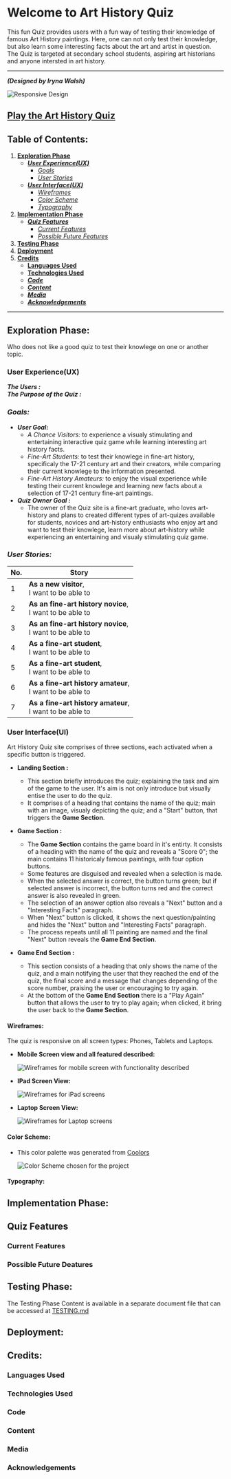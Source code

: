 # Welcome to Art History Quiz
This fun Quiz provides users with a fun way of testing their knowledge of famous Art History paintings. Here, one can not only test their knowledge, but also learn some interesting facts about the art and artist in question. The Quiz is targeted at secondary school students, aspiring art historians and anyone intersted in art history.

***

***(Designed by Iryna Walsh)***

![Responsive Design](docs/screenshots/responsive_design.jpg)
## [Play the Art History Quiz](https://kirynaw.github.io/art-history-quiz/)

## Table of Contents:
1. [**Exploration Phase**](#exploration-phase)
    * [***User Experience(UX)***](#user-experienceux)
      * [*Goals*](#goals)
      * [*User Stories*](#user-stories)
    * [***User Interface(UX)***](#user-interfaceui)
      * [*Wireframes*](#wireframes)
      * [*Color Scheme*](#color-scheme)
      * [*Typography*](#typography)
2. [**Implementation Phase**](#implementation-phase)
    * [***Quiz Features***](#quiz-features)
      * [*Current Features*](#current-features)
      * [*Possible Future Features*](#possible-future-deatures)
3. [**Testing Phase**](#testing-phase)
4. [**Deployment**](#deployment)
5. [**Credits**](#credits)
    * [**Languages Used**](#languages-used)
    * [**Technologies Used**](#tchnologies-used)
    * [***Code***](#code)
    * [***Content***](#content)
    * [***Media***](#media)
    * [***Acknowledgements***](#acknowledgements)

***

## **Exploration Phase:**
Who does not like a good quiz to test their knowlege on one or another topic. 
### **User Experience(UX)**
***The Users :***  
***The Purpose of the Quiz :*** 
### *Goals:*
- ***User Goal:***
  - *A Chance Visitors:* to experience a visualy stimulating and entertaining interactive quiz game while learning interesting art history facts.<br>
  - *Fine-Art Students:* to test their knowlege in fine-art history, specificaly the 17-21 century art and their creators, while comparing their current knowlege to the information presented.<br>
  - *Fine-Art History Amateurs:* to enjoy the visual experience while testing their current knowlege and learning new facts about a selection of 17-21 century fine-art paintings.
- ***Quiz Owner Goal :***
  - The owner of the Quiz site is a fine-art graduate, who loves art-history and plans to created different types of art-quizes available for students, novices and art-history enthusiasts who enjoy art and want to test their knowlege, learn more about art-history while experiencing an entertaining and visualy stimulating quiz game.
### *User Stories:*
  |No.|Story|
  |---|-----|
  |1|**As a new visitor**, <br> I want to be able to|
  |2|**As an fine-art history novice**, <br> I want to be able to|
  |3|**As an fine-art history novice**, <br> I want to be able to|
  |4|**As a fine-art student**, <br> I want to be able to|
  |5|**As a fine-art student**, <br> I want to be able to|
  |6|**As a fine-art history amateur**, <br> I want to be able to|
  |7|**As a fine-art history amateur**, <br> I want to be able to|

### **User Interface(UI)**
Art History Quiz site comprises of three sections, each activated when a specific button is triggered.

- **Landing Section :**
  - This section briefly introduces the quiz; explaining the task and aim of the game to the user. It's aim is not only introduce but visually entise the user to do the quiz.
  - It comprises of a heading that contains the name of the quiz; main with an image, visualy depicting the quiz; and a "Start" button, that triggers the **Game Section**.

- **Game Section :**
  - The **Game Section** contains the game board in it's entirty. It consists of a heading with the name of the quiz and reveals a "Score 0"; the main contains 11 historicaly famous paintings, with four option buttons. 
  - Some features are disguised and revealed when a selection is made.
  - When the selected answer is correct, the button turns green; but if selected answer is incorrect, the button turns red and the correct answer is also revealed in green.
  - The selection of an answer option also reveals a "Next" button and a "Interesting Facts" paragraph.
  - When "Next" button is clicked, it shows the next question/painting and hides the "Next" button and "Interesting Facts" paragraph. 
  - The process repeats until all 11 painting are named and the final "Next" button reveals the **Game End Section**.

- **Game End Section :**
  - This section consists of a heading that only shows the name of the quiz, and a main notifying the user that they reached the end of the quiz, the final score and a message that changes depending of the score number, praising the user or encouraging to try again.
  - At the bottom of the **Game End Section** there is a "Play Again" button that allows the user to try to play again; when clicked, it bring the user back to the **Game Section**.

#### **Wireframes:**
The quiz is responsive on all screen types: Phones, Tablets and Laptops.
- __Mobile Screen view and all featured described:__

  ![Wireframes for mobile screen with functionality described](docs/screenshots/wireframes_mobile.jpg)

- __IPad Screen View:__

  ![Wireframes for iPad screens](docs/screenshots/wireframes_ipad.jpg)

- __Laptop Screen View:__

  ![Wireframes for Laptop screens](docs/screenshots/wireframes_laptop.jpg)

#### **Color Scheme:**
- This color palette was generated from [Coolors](https://coolors.co/)

  ![Color Scheme chosen for the project](docs/screenshots/color-scheme.jpg)
#### **Typography:**
## **Implementation Phase:**
## **Quiz Features**
### **Current Features**
### **Possible Future Deatures**
## **Testing Phase:**
The Testing Phase Content is available in a separate document file that can be accessed at [TESTING.md](TESTING.md)

## **Deployment:**
## **Credits:**
### **Languages Used**
### **Technologies Used**
### **Code**
### **Content**
### **Media**
### **Acknowledgements**



        
